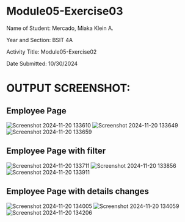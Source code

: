 # Module05-Exercise03

Name of Student: Mercado, Miaka Klein A.

Year and Section: BSIT 4A

Activity Title: Module05-Exercise02

Date Submitted: 10/30/2024



# OUTPUT SCREENSHOT:

## Employee Page 

![Screenshot 2024-11-20 133610](https://github.com/user-attachments/assets/d7cce453-21d8-4886-9fe8-c93dade30f4e)
![Screenshot 2024-11-20 133649](https://github.com/user-attachments/assets/6db1c6a3-3379-42fc-ad70-27ca8b106bbb)
![Screenshot 2024-11-20 133659](https://github.com/user-attachments/assets/41016bbe-d723-41be-ba95-95d337342016)

## Employee Page with filter

![Screenshot 2024-11-20 133711](https://github.com/user-attachments/assets/8c68a6dd-63bc-44d4-b5f9-9c5028ffcbee)
![Screenshot 2024-11-20 133856](https://github.com/user-attachments/assets/37466329-7332-4362-8cf5-6364e7ab6cb7)
![Screenshot 2024-11-20 133911](https://github.com/user-attachments/assets/60c18f0c-48f1-49fe-9762-33ed4fc3981a)

## Employee Page with details changes

![Screenshot 2024-11-20 134005](https://github.com/user-attachments/assets/42e057ae-a669-4827-ba6d-5e6534bf8e88)
![Screenshot 2024-11-20 134059](https://github.com/user-attachments/assets/207c43a2-68ef-4ea4-8ba9-dc2d03c1af06)
![Screenshot 2024-11-20 134206](https://github.com/user-attachments/assets/4dc2f985-80d7-4d85-8beb-70ba18cbc457)

